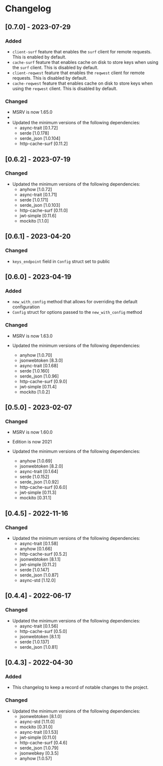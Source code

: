 # Changelog

## [0.7.0] - 2023-07-29

### Added

- `client-surf` feature that enables the `surf` client for remote requests. This is enabled by default.
- `cache-surf` feature that enables cache on disk to store keys when using the `surf` client. This is disabled by default.
- `client-reqwest` feature that enables the `reqwest` client for remote requests. This is disabled by default.
- `cache-reqwest` feature that enables cache on disk to store keys when using the `reqwest` client. This is disabled by default.

### Changed

- MSRV is now 1.65.0
- 
- Updated the minimum versions of the following dependencies:
  - async-trait [0.1.72]
  - serde [1.0.178]
  - serde_json [1.0.104]
  - http-cache-surf [0.11.2]

## [0.6.2] - 2023-07-19

### Changed

- Updated the minimum versions of the following dependencies:
  - anyhow [1.0.72]
  - async-trait [0.1.71]
  - serde [1.0.171]
  - serde_json [1.0.103]
  - http-cache-surf [0.11.0]
  - jwt-simple [0.11.6]
  - mockito [1.1.0]

## [0.6.1] - 2023-04-20

### Changed

- `keys_endpoint` field in `Config` struct set to public

## [0.6.0] - 2023-04-19

### Added

- `new_with_config` method that allows for overriding the default configuration
- `Config` struct for options passed to the `new_with_config` method

### Changed

- MSRV is now 1.63.0

- Updated the minimum versions of the following dependencies:
  - anyhow [1.0.70]
  - jsonwebtoken [8.3.0]
  - async-trait [0.1.68]
  - serde [1.0.160]
  - serde_json [1.0.96]
  - http-cache-surf [0.9.0]
  - jwt-simple [0.11.4]
  - mockito [1.0.2]

## [0.5.0] - 2023-02-07

### Changed

- MSRV is now 1.60.0
- Edition is now 2021

- Updated the minimum versions of the following dependencies:
  - anyhow [1.0.69]
  - jsonwebtoken [8.2.0]
  - async-trait [0.1.64]
  - serde [1.0.152]
  - serde_json [1.0.92]
  - http-cache-surf [0.6.0]
  - jwt-simple [0.11.3]
  - mockito [0.31.1]

## [0.4.5] - 2022-11-16

### Changed

- Updated the minimum versions of the following dependencies:
  - async-trait [0.1.58]
  - anyhow [0.1.66]
  - http-cache-surf [0.5.2]
  - jsonwebtoken  [8.1.1]
  - jwt-simple [0.11.2]
  - serde [1.0.147]
  - serde_json [1.0.87]
  - async-std [1.12.0]

## [0.4.4] - 2022-06-17

### Changed

- Updated the minimum versions of the following dependencies:
  - async-trait [0.1.56]
  - http-cache-surf [0.5.0]
  - jsonwebtoken  [8.1.1]
  - serde [1.0.137]
  - serde_json [1.0.81]

## [0.4.3] - 2022-04-30

### Added

- This changelog to keep a record of notable changes to the project.

### Changed

- Updated the minimum versions of the following dependencies:
  - jsonwebtoken [8.1.0]
  - async-std [1.11.0]
  - mockito [0.31.0]
  - async-trait [0.1.53]
  - jwt-simple [0.11.0]
  - http-cache-surf [0.4.6]
  - serde_json [1.0.79]
  - jsonwebkey [0.3.5]
  - anyhow [1.0.57]
